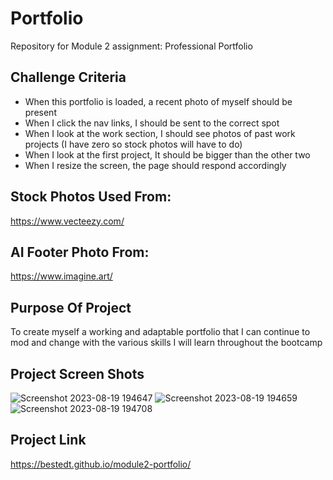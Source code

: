 # Portfolio 
Repository for Module 2 assignment: Professional Portfolio
## Challenge Criteria
- When this portfolio is loaded, a recent photo of myself should be present
- When I click the nav links, I should be sent to the correct spot
- When I look at the work section, I should see photos of past work projects (I have zero so stock photos will have to do)
- When I look at the first project, It should be bigger than the other two
- When I resize the screen, the page should respond accordingly
## Stock Photos Used From:
https://www.vecteezy.com/
## AI Footer Photo From:
https://www.imagine.art/
## Purpose Of Project
To create myself a working and adaptable portfolio that I can continue to mod and change with the various skills I will learn throughout the bootcamp
## Project Screen Shots

![Screenshot 2023-08-19 194647](https://github.com/bestedt/module2-portfolio/assets/139821441/f968b7f2-052f-40dc-bd24-998fa9aa6253)
![Screenshot 2023-08-19 194659](https://github.com/bestedt/module2-portfolio/assets/139821441/400a5e02-bf88-44d6-973d-fbeecfbde396)
![Screenshot 2023-08-19 194708](https://github.com/bestedt/module2-portfolio/assets/139821441/482f2e56-daef-43db-b3c1-6f01047702ce)

## Project Link
https://bestedt.github.io/module2-portfolio/
